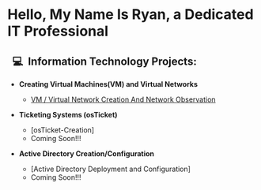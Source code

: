 <h1> Hello, My Name Is Ryan, a Dedicated<br/>
 <an href="(https://www.linkedin.com/in/ryan-albee-07b186324/)"> IT Professional</a></h1>

<h2> <span> &nbsp;&nbsp;💻 </span>&nbsp;Information Technology Projects: </h2>

- <b>Creating Virtual Machines(VM) and Virtual Networks</b>
  - [VM / Virtual Network Creation And Network Observation](https://github.com/ryanalbee88/Virtual-Machine-VM-and-Virtual-Network-Creation-and-Network-Observation)
 
- <b>Ticketing Systems (osTicket)</b>
  - [osTicket-Creation]
  - Coming Soon!!!

- <b>Active Directory Creation/Configuration</b>
  - [Active Directory Deployment and Configuration]
  - Coming Soon!!!
<!--
**ryanalbee88/ryanalbee88** is a ✨ _special_ ✨ repository because its `README.md` (this file) appears on your GitHub profile.

Here are some ideas to get you started:

- 🔭 I’m currently working on ...
- 🌱 I’m currently learning ...
- 👯 I’m looking to collaborate on ...
- 🤔 I’m looking for help with ...
- 💬 Ask me about ...
- 📫 How to reach me: ...
- 😄 Pronouns: ...
- ⚡ Fun fact: ...
-->

